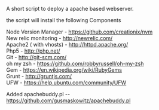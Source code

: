 A short script to deploy a apache based webserver. <br>

the script will install the following Components

Node Version Manager - https://github.com/creationix/nvm <br>
New relic monitoring - http://newrelic.com/ <br>
Apache2 ( with vhosts) - http://httpd.apache.org/ <br>
Php5 - http://php.net/ <br>
Git - http://git-scm.com/ <br>
oh my zsh - https://github.com/robbyrussell/oh-my-zsh <br>
Gem - https://en.wikipedia.org/wiki/RubyGems <br>
Grunt - http://gruntjs.com/ <br>
UFW - https://help.ubuntu.com/community/UFW <br>

Added apachebuddy.pl -- https://github.com/gusmaskowitz/apachebuddy.pl <br>
